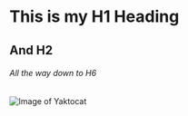 # This is my H1 Heading

## And H2

###### All the way down to H6

![Image of Yaktocat](https://octodex.github.com/images/yaktocat.png)
